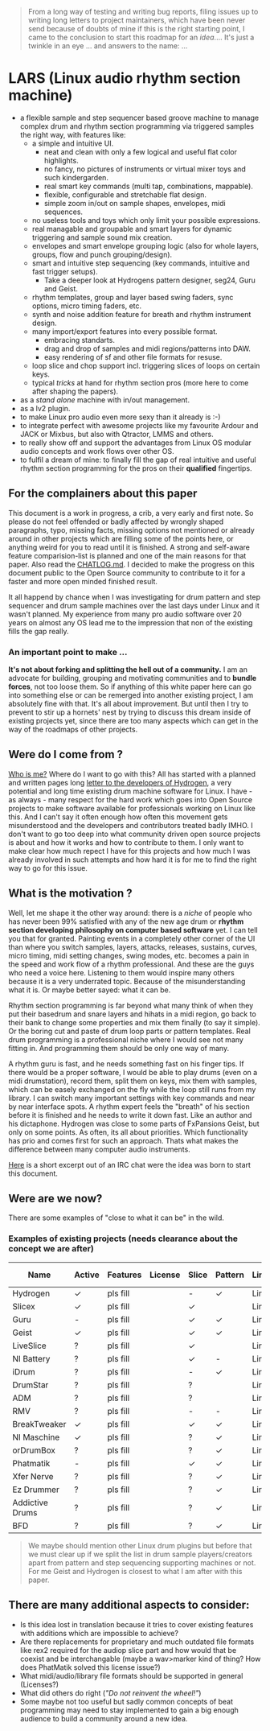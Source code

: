 > From a long way of testing and writing bug reports, filing issues up to writing long letters to project maintainers, which have been never send because of doubts of mine if this is the right starting point, I came to the conclusion to start this roadmap for an *idea*.... It's just a twinkle in an eye ... and answers to the name: ...

# LARS (Linux audio rhythm section machine)

 + a flexible sample and step sequencer based groove machine to manage complex drum and rhythm section programming via triggered samples the right way, with features like:
   + a simple and intuitive UI.
     + neat and clean with only a few logical and useful flat color highlights.
     + no fancy, no pictures of instruments or virtual mixer toys and such kindergarden.
     + real smart key commands (multi tap, combinations, mappable).
     + flexible, configurable and stretchable flat design.
     + simple zoom in/out on sample shapes, envelopes, midi sequences.
   + no useless tools and toys which only limit your possible expressions.
   + real managable and groupable and smart layers for dynamic triggering and sample sound mix creation.
   + envelopes and smart envelope grouping logic (also for whole layers, groups, flow and punch grouping/design).
   + smart and intuitive step sequencing (key commands, intuitive and fast trigger setups).
     + Take a deeper look at Hydrogens pattern designer, seg24, Guru and Geist.
   + rhythm templates, group and layer based swing faders, sync options, micro timing faders, etc.
   + synth and noise addition feature for breath and rhythm instrument design.
   + many import/export features into every possible format.
     + embracing standarts.
     + drag and drop of samples and midi regions/patterns into DAW.
     + easy rendering of sf and other file formats for resuse.
   + loop slice and chop support incl. triggering slices of loops on certain keys.
   + typical *tricks* at hand for rhythm section pros (more here to come after shaping the papers).
 + as a *stand alone* machine with in/out management.
 + as a lv2 plugin.
 + to make Linux pro audio even more sexy than it already is :-)
 + to integrate perfect with awesome projects like my favourite Ardour and JACK or Mixbus, but also with Qtractor, LMMS and others.
 + to really show off and support the advantages from Linux OS modular audio concepts and work flows over other OS.
 + to fulfil a dream of mine: to finally fill the gap of real intuitive and useful rhythm section programming for the pros on their __qualified__ fingertips.

## For the complainers about this paper

This document is a work in progress, a crib, a very early and first note. So please do not feel offended or badly affected by wrongly shaped paragraphs, typo, missing facts, missing options not mentioned or already around in other projects which are filling some of the points here, or anything weird for you to read until it is finished. A strong and self-aware feature comparision-list is planned and one of the main reasons for that paper. Also read the [CHATLOG.md](CHATLOG.md). I decided to make the progress on this document public to the Open Source community to contribute to it for a faster and more open minded finished result.

It all happend by chance when I was investigating for drum pattern and step sequencer and drum sample machines over the last days under Linux and it wasn't planned. My experience from many pro audio software over 20 years on almost any OS lead me to the impression that non of the existing fills the gap really.

### An important point to make ...
 
**It's not about forking and splitting the hell out of a community.** I am an advocate for building, grouping and motivating communities and to **bundle forces**, not too loose them. So if anything of this white paper here can go into something else or can be remerged into another existing project, I am absolutely fine with that. It's all about improvement. But until then I try to prevent to stir up a hornets' nest by trying to discuss this dream inside of existing projects yet, since there are too many aspects which can get in the way of the roadmaps of other projects.

## Were do I come from ?

[Who is me?](AUTHOR.md) Where do I want to go with this? All has started with a planned and written pages long [letter to the developers of Hydrogen](LETTER_TO_HYDROGEN.md), a very potential and long time existing drum machine software for Linux. I have - as always - many respect for the hard work which goes into Open Source projects to make software available for professionals working on Linux like this. And I can't say it often enough how often this movement gets misunderstood and the developers and contributors treated badly IMHO. I don't want to go too deep into what community driven open source projects is about and how it works and how to contribute to them. I only want to make clear how much repect I have for this projects and how much I was already involved in such attempts and how hard it is for me to find the right way to go for this issue.

## What is the motivation ?

Well, let me shape it the other way around: there is a *niche* of people who has never been 99% satisfied with any of the new age drum or __rhythm section developing philosophy on computer based software__ yet. I can tell you that for granted. Painting events in a completely other corner of the UI than where you switch samples, layers, attacks, releases, sustains, curves, micro timing, midi setting changes, swing modes, etc. becomes a pain in the speed and work flow of a rhythm professional. And these are the guys who need a voice here. Listening to them would inspire many others because it is a very underrated topic. Because of the misunderstanding what it is. Or maybe better sayed: what it can be.

Rhythm section programming is far beyond what many think of when they put their basedrum and snare layers and hihats in a midi region, go back to their bank to change some properties and mix them finally (to say it simple). Or the boring cut and paste of drum loop parts or pattern templates. Real drum programming is a professional niche where I would see not many fitting in. And programming them should be only one way of many.

A rhythm guru is fast, and he needs something fast on his finger tips. If there would be a proper software, I would be able to play drums (even on a midi drumstation), record them, split them on keys, mix them with samples, which can be easely exchanged on the fly while the loop still runs from my library. I can switch many important settings with key commands and near by near interface spots. A rhythm expert feels the "breath" of his section before it is finished and he needs to write it down fast. Like an author and his dictaphone. Hydrogen was close to some parts of FxPansions Geist, but only on some points. As often, its all about priorities. Which functionality has prio and comes first for such an approach. Thats what makes the difference between many computer audio instruments.

[Here](CHATLOG.md) is a short excerpt out of an IRC chat were the idea was born to start this document.

## Were are we now?

There are some examples of "close to what it can be" in the wild.

### Examples of existing projects (needs clearance about the concept we are after)

| Name            | Active | Features  | License | Slice | Pattern | Link       | User experience |
|-----------------|--------|-----------|---------|-------|---------|------------|-----------------|
| Hydrogen        | ✓      | pls fill  |         | -     | ✓       | Link       | report link     |
| Slicex          | ✓      | pls fill  |         | ✓     |         | Link       | report link     |
| Guru            | -      | pls fill  |         | ✓     | ✓       | Link       | report link     |
| Geist           | ✓      | pls fill  |         | ✓     | ✓       | Link       | report link     |
| LiveSlice       | ?      | pls fill  |         | ✓     |         | Link       | report link     |
| NI Battery      | ?      | pls fill  |         | ✓     | -       | Link       | report link     |
| iDrum           | ?      | pls fill  |         | -     | ✓       | Link       | report link     |
| DrumStar        | ?      | pls fill  |         | ?     |         | Link       | report link     |
| ADM             | ?      | pls fill  |         | ?     |         | Link       | report link     |
| RMV             | ?      | pls fill  |         | -     | -       | Link       | report link     |
| BreakTweaker    | ✓      | pls fill  |         | ✓     | ✓       | Link       | report link     |
| NI Maschine     | ✓      | pls fill  |         | ?     | ✓       | Link       | report link     |
| orDrumBox       | ?      | pls fill  |         | ?     | ✓       | Link       | report link     |
| Phatmatik       | -      | pls fill  |         | ✓     | ✓       | Link       | report link     |
| Xfer Nerve      | ?      | pls fill  |         | ?     | ✓       | Link       | report link     |
| Ez Drummer      | ?      | pls fill  |         | ?     | ✓       | Link       | report link     |
| Addictive Drums | ?      | pls fill  |         | ?     | ✓       | Link       | report link     |
| BFD             | ?      | pls fill  |         | ?     | ✓       | Link       | report link     |

> We maybe should mention other Linux drum plugins but before that we must clear up if we split the list in drum sample players/creators apart from pattern and step sequencing supporting machines or not. For me Geist and Hydrogen is closest to what I am after with this paper.

## There are many additional aspects to consider:

 + Is this idea lost in translation because it tries to cover existing features with additions which are impossible to achieve?
 + Are there replacements for proprietary and much outdated file formats like rex2 required for the audiop slice part and how would that be coexist and be interchangable (maybe a wav>marker kind of thing? How does PhatMatik solved this license issue?)
 + What midi/audio/library file formats should be supported in general (Licenses?)
 + What did others do right (*"Do not reinvent the wheel!"*)
 + Some maybe not too useful but sadly common concepts of beat programming may need to stay implemented to gain a big enough audience to build a community around a new idea.
